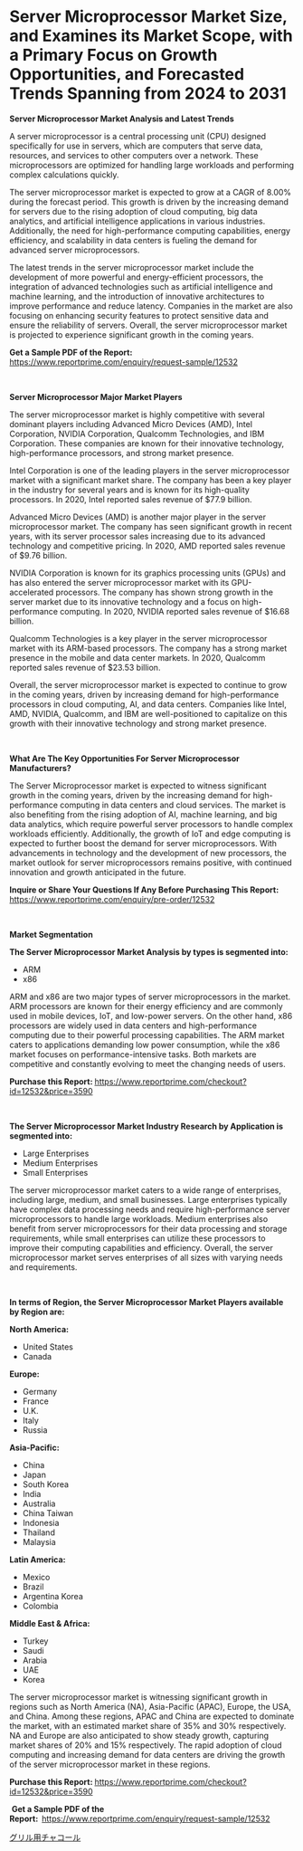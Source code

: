 <p><h1>Server Microprocessor Market Size, and Examines its Market Scope, with a Primary Focus on Growth Opportunities, and Forecasted Trends Spanning from 2024 to 2031</h1></p><p><strong>Server Microprocessor Market Analysis and Latest Trends</strong></p>
<p><p>A server microprocessor is a central processing unit (CPU) designed specifically for use in servers, which are computers that serve data, resources, and services to other computers over a network. These microprocessors are optimized for handling large workloads and performing complex calculations quickly.</p><p>The server microprocessor market is expected to grow at a CAGR of 8.00% during the forecast period. This growth is driven by the increasing demand for servers due to the rising adoption of cloud computing, big data analytics, and artificial intelligence applications in various industries. Additionally, the need for high-performance computing capabilities, energy efficiency, and scalability in data centers is fueling the demand for advanced server microprocessors.</p><p>The latest trends in the server microprocessor market include the development of more powerful and energy-efficient processors, the integration of advanced technologies such as artificial intelligence and machine learning, and the introduction of innovative architectures to improve performance and reduce latency. Companies in the market are also focusing on enhancing security features to protect sensitive data and ensure the reliability of servers. Overall, the server microprocessor market is projected to experience significant growth in the coming years.</p></p>
<p><strong>Get a Sample PDF of the Report:&nbsp;</strong> <a href="https://www.reportprime.com/enquiry/request-sample/12532">https://www.reportprime.com/enquiry/request-sample/12532</a></p>
<p>&nbsp;</p>
<p><strong>Server Microprocessor Major Market Players</strong></p>
<p><p>The server microprocessor market is highly competitive with several dominant players including Advanced Micro Devices (AMD), Intel Corporation, NVIDIA Corporation, Qualcomm Technologies, and IBM Corporation. These companies are known for their innovative technology, high-performance processors, and strong market presence. </p><p>Intel Corporation is one of the leading players in the server microprocessor market with a significant market share. The company has been a key player in the industry for several years and is known for its high-quality processors. In 2020, Intel reported sales revenue of $77.9 billion.</p><p>Advanced Micro Devices (AMD) is another major player in the server microprocessor market. The company has seen significant growth in recent years, with its server processor sales increasing due to its advanced technology and competitive pricing. In 2020, AMD reported sales revenue of $9.76 billion.</p><p>NVIDIA Corporation is known for its graphics processing units (GPUs) and has also entered the server microprocessor market with its GPU-accelerated processors. The company has shown strong growth in the server market due to its innovative technology and a focus on high-performance computing. In 2020, NVIDIA reported sales revenue of $16.68 billion.</p><p>Qualcomm Technologies is a key player in the server microprocessor market with its ARM-based processors. The company has a strong market presence in the mobile and data center markets. In 2020, Qualcomm reported sales revenue of $23.53 billion.</p><p>Overall, the server microprocessor market is expected to continue to grow in the coming years, driven by increasing demand for high-performance processors in cloud computing, AI, and data centers. Companies like Intel, AMD, NVIDIA, Qualcomm, and IBM are well-positioned to capitalize on this growth with their innovative technology and strong market presence.</p></p>
<p>&nbsp;</p>
<p><strong>What Are The Key Opportunities For Server Microprocessor Manufacturers?</strong></p>
<p><p>The Server Microprocessor market is expected to witness significant growth in the coming years, driven by the increasing demand for high-performance computing in data centers and cloud services. The market is also benefiting from the rising adoption of AI, machine learning, and big data analytics, which require powerful server processors to handle complex workloads efficiently. Additionally, the growth of IoT and edge computing is expected to further boost the demand for server microprocessors. With advancements in technology and the development of new processors, the market outlook for server microprocessors remains positive, with continued innovation and growth anticipated in the future.</p></p>
<p><strong>Inquire or Share Your Questions If Any Before Purchasing This Report:</strong> <a href="https://www.reportprime.com/enquiry/pre-order/12532">https://www.reportprime.com/enquiry/pre-order/12532</a></p>
<p>&nbsp;</p>
<p><strong>Market Segmentation</strong></p>
<p><strong>The Server Microprocessor Market Analysis by types is segmented into:</strong></p>
<p><ul><li>ARM</li><li>x86</li></ul></p>
<p><p>ARM and x86 are two major types of server microprocessors in the market. ARM processors are known for their energy efficiency and are commonly used in mobile devices, IoT, and low-power servers. On the other hand, x86 processors are widely used in data centers and high-performance computing due to their powerful processing capabilities. The ARM market caters to applications demanding low power consumption, while the x86 market focuses on performance-intensive tasks. Both markets are competitive and constantly evolving to meet the changing needs of users.</p></p>
<p><strong>Purchase this Report:&nbsp;</strong><a href="https://www.reportprime.com/checkout?id=12532&price=3590">https://www.reportprime.com/checkout?id=12532&price=3590</a></p>
<p>&nbsp;</p>
<p><strong>The Server Microprocessor Market Industry Research by Application is segmented into:</strong></p>
<p><ul><li>Large Enterprises</li><li>Medium Enterprises</li><li>Small Enterprises</li></ul></p>
<p><p>The server microprocessor market caters to a wide range of enterprises, including large, medium, and small businesses. Large enterprises typically have complex data processing needs and require high-performance server microprocessors to handle large workloads. Medium enterprises also benefit from server microprocessors for their data processing and storage requirements, while small enterprises can utilize these processors to improve their computing capabilities and efficiency. Overall, the server microprocessor market serves enterprises of all sizes with varying needs and requirements.</p></p>
<p>&nbsp;</p>
<p><strong>In terms of Region, the Server Microprocessor Market Players available by Region are:</strong></p>
<p>
    <p> <strong> North America: </strong>
        <ul>
            <li>United States</li>
            <li>Canada</li>
        </ul>
        </p> 
    <p> <strong> Europe: </strong>
        <ul>
            <li>Germany</li>
            <li>France</li>
            <li>U.K.</li>
            <li>Italy</li>
            <li>Russia</li>
        </ul>
        </p> 
    <p> <strong> Asia-Pacific: </strong>
        <ul>
            <li>China</li>
            <li>Japan</li>
            <li>South Korea</li>
            <li>India</li>
            <li>Australia</li>
            <li>China Taiwan</li>
            <li>Indonesia</li>
            <li>Thailand</li>
            <li>Malaysia</li>
        </ul>
        </p> 
    <p> <strong> Latin America: </strong>
        <ul>
            <li>Mexico</li>
            <li>Brazil</li>
            <li>Argentina Korea</li>
            <li>Colombia</li>
        </ul>
        </p> 
    <p> <strong> Middle East & Africa: </strong>
        <ul>
            <li>Turkey</li>
            <li>Saudi</li>
            <li>Arabia</li>
            <li>UAE</li>
            <li>Korea</li>
        </ul>
    </p>
    </p>
<p><p>The server microprocessor market is witnessing significant growth in regions such as North America (NA), Asia-Pacific (APAC), Europe, the USA, and China. Among these regions, APAC and China are expected to dominate the market, with an estimated market share of 35% and 30% respectively. NA and Europe are also anticipated to show steady growth, capturing market shares of 20% and 15% respectively. The rapid adoption of cloud computing and increasing demand for data centers are driving the growth of the server microprocessor market in these regions.</p></p>
<p><strong>Purchase this Report: </strong><a href="https://www.reportprime.com/checkout?id=12532&price=3590">https://www.reportprime.com/checkout?id=12532&price=3590</a></p>
<p>&nbsp;<strong>Get a Sample PDF of the Report:&nbsp;&nbsp;</strong><a href="https://www.reportprime.com/enquiry/request-sample/12532">https://www.reportprime.com/enquiry/request-sample/12532</a></p>
<p><strong></strong></p>
<p><p><a href="https://medium.com/@titusboyer1/%E7%84%BC%E3%81%8D%E7%82%AD%E7%94%A8%E5%B8%82%E5%A0%B4%E5%8B%95%E5%90%91%E3%81%8A%E3%82%88%E3%81%B3%E5%B8%82%E5%A0%B4%E5%88%86%E6%9E%90%E3%81%AF-2024%E5%B9%B4%E3%81%8B%E3%82%892031%E5%B9%B4%E3%81%BE%E3%81%A7%E3%81%AE%E4%BA%88%E6%B8%AC%E3%81%95%E3%82%8C%E3%81%A6%E3%81%84%E3%81%BE%E3%81%99-5a57ff8ae7d8">グリル用チャコール</a></p></p>